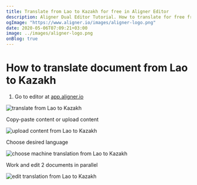 ```yaml
---
title: Translate from Lao to Kazakh for free in Aligner Editor
description: Aligner Dual Editor Tutorial. How to translate for free from Lao to Kazakh. Aligner is multilingual document management platform. 
ogImage: "https://www.aligner.io/images/aligner-logo.png"
date: 2020-05-06T07:09:21+03:00
image: ../images/aligner-logo.png
onBlog: true
---
```


# How to translate document from Lao to Kazakh

1. Go to editor at [app.aligner.io](https://app.aligner.io "Aligner App web page")

![translate from Lao to Kazakh](../aligner-blank-editor.png "translate from Lao to Kazakh")

Copy-paste content or upload content

![upload content from Lao to Kazakh](../aligner-uploaded-document.png "upload content from Lao to Kazakh")

Choose desired language

![choose machine translation from Lao to Kazakh](../aligner-language-dropdown.png "choose machine translation from Lao to Kazakh")

Work and edit 2 documents in parallel

![edit translation from Lao to Kazakh](../aligner-double-sitded-editor.png "edit translation from Lao to Kazakh")

